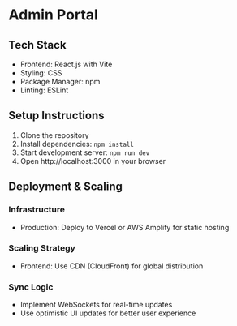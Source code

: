 # Admin Portal

## Tech Stack
- Frontend: React.js with Vite
- Styling: CSS
- Package Manager: npm
- Linting: ESLint

## Setup Instructions
1. Clone the repository
2. Install dependencies: `npm install`
3. Start development server: `npm run dev`
4. Open http://localhost:3000 in your browser

## Deployment & Scaling
### Infrastructure
- Production: Deploy to Vercel or AWS Amplify for static hosting

### Scaling Strategy
- Frontend: Use CDN (CloudFront) for global distribution

### Sync Logic
- Implement WebSockets for real-time updates
- Use optimistic UI updates for better user experience
